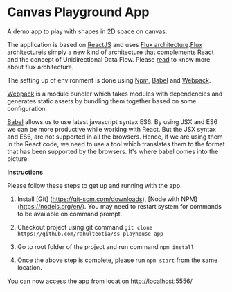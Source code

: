 # Canvas Playground App
A demo app to play with shapes in 2D space on canvas.

The application is based on [ReactJS](https://facebook.github.io/react/) and uses [Flux architecture](https://facebook.github.io/flux/docs/overview.html).[Flux architecture](https://facebook.github.io/flux/docs/overview.html)is simply a new kind of architecture that complements React and the concept of Unidirectional Data Flow. Please [read](https://scotch.io/tutorials/getting-to-know-flux-the-react-js-architecture) to know more about flux architecture.

The setting up of environment is done using [Npm](https://www.npmjs.com/), [Babel](https://babeljs.io/) and [Webpack](https://webpack.js.org/). 

[Webpack]((https://webpack.js.org/)) is a module bundler which takes modules with dependencies and generates static assets by bundling them together based on some configuration. 

[Babel](https://babeljs.io/) allows us to use latest javascript syntax ES6. By using JSX and ES6 we can be more productive while working with React. But the JSX syntax and ES6, are not supported in all the browsers. Hence, if we are using them in the React code, we need to use a tool which translates them to the format that has been supported by the browsers. It's where babel comes into the picture.

**Instructions**

Please follow these steps to get up and running with the app.

1. Install [Git] (https://git-scm.com/downloads), [Node with NPM] (https://nodejs.org/en/). You may need to restart system for commands to be available on command prompt.

2. Checkout project using git command ```git clone https://github.com/rahulteotia/ss-playhouse-app```

3. Go to root folder of the project and run command ```npm install```

4. Once the above step is complete, please run ```npm start``` from the same location.

You can now access the app from location [http://localhost:5556/](http://localhost:5556/)
